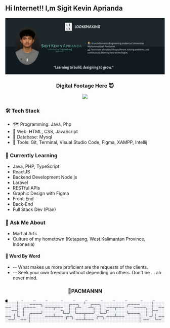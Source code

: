 ## Hi Internet!! I,m Sigit Kevin Aprianda
![Banner](img/BannerGithubPNG.png)
<div align="center"> 
  <h3> Digital Footage Here 😈</h3>
</div>
<div align="center">
  <img src="https://profile-counter.glitch.me/SigitKevinAprianda/count.svg?"  />
</div>


### 🛠️ Tech Stack
- 🗺️ Programming: Java, Php
- 📰 Web: HTML, CSS, JavaScript
- 🔏 Database: Mysql
- 🔧 Tools: Git, Terminal, Visual Studio Code, Figma, XAMPP, Intellij

### 📖 Currently Learning 
- Java, PHP, TypeScript
- ReactJS
- Backend Development Node.js
- Laravel
- RESTful APIs
- Graphic Design with Figma
- Front-End
- Back-End
- Full Stack Dev (Plan)

### 🤖 Ask Me About
- Martial Arts
- Culture of my hometown (Ketapang, West Kalimantan Province, Indonesia)

#### 📝 Word By Word
- -- What makes us more proficient are the requests of the clients.
- -- Seek your own freedom without depending on others. Don't be ... ah never mind.
<div align="center"> 
  <h3> 👾PACMANNN  </h3>
</div>
<picture>
  <source media="(prefers-color-scheme: dark)" srcset="https://raw.githubusercontent.com/SigitKevinAprianda/SigitKevinAprianda/output/pacman-contribution-graph-dark.svg">
  <source media="(prefers-color-scheme: light)" srcset="https://raw.githubusercontent.com/SigitKevinAprianda/SigitKevinAprianda/output/pacman-contribution-graph.svg">
  <img alt="pacman contribution graph" src="https://raw.githubusercontent.com/SigitKevinAprianda/SigitKevinAprianda/output/pacman-contribution-graph.svg">
</picture>


